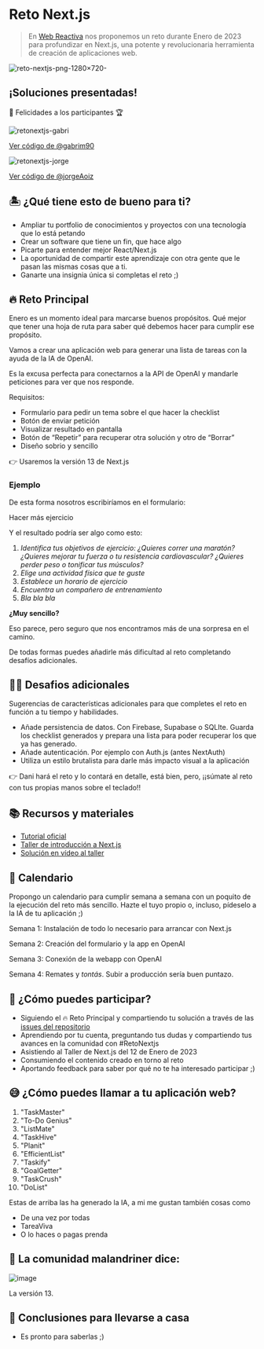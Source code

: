 # Reto Next.js

> En [Web Reactiva](https://webreactiva.com) nos proponemos un reto durante Enero de 2023 para profundizar en Next.js, una potente y revolucionaria herramienta de creación de aplicaciones web.

![reto-nextjs-png-1280×720-](https://user-images.githubusercontent.com/1122071/210415418-3a920493-9aa4-42bc-852d-383f88ff5cdd.png)

## ¡Soluciones presentadas!

🥳 Felicidades a los participantes 🏆

![retonextjs-gabri](https://user-images.githubusercontent.com/1122071/219112049-a9141393-0d4f-4ae8-8742-5d0381e739ac.png)

[Ver código de @gabrim90](https://github.com/gabrim90/webreactiva-retonextjs)

![retonextjs-jorge](https://user-images.githubusercontent.com/1122071/219112017-fc9a3cb2-b0dd-47bc-8dc1-95655b00830a.png)

[Ver código de @jorgeAoiz](https://github.com/jorgeAgoiz/EfficientList)



## 🏝 ¿Qué tiene esto de bueno para ti?

- Ampliar tu portfolio de conocimientos y proyectos con una tecnología que lo está petando
- Crear un software que tiene un fin, que hace algo
- Picarte para entender mejor React/Next.js
- La oportunidad de compartir  este aprendizaje con otra gente que le pasan las mismas cosas que a ti.
- Ganarte una insignia única si completas el reto ;)

## 🔥 Reto Principal

Enero es un momento ideal para marcarse buenos propósitos. Qué mejor que tener una hoja de ruta para saber qué debemos hacer para cumplir ese propósito. 

Vamos a crear una aplicación web para generar una lista de tareas con la ayuda de la IA de OpenAI.

Es la excusa perfecta para conectarnos a la API de OpenAI y mandarle peticiones para ver que nos responde. 

Requisitos:

- Formulario para pedir un tema sobre el que hacer la checklist
- Botón de enviar petición
- Visualizar resultado en pantalla
- Botón de “Repetir” para recuperar otra solución y otro de “Borrar”
- Diseño sobrio y sencillo

👉 Usaremos la versión 13 de Next.js


### Ejemplo

De esta forma nosotros escribiríamos en el formulario:

Hacer más ejercicio

Y el resultado podría ser algo como esto:

1. *Identifica tus objetivos de ejercicio: ¿Quieres correr una maratón? ¿Quieres mejorar tu fuerza o tu resistencia cardiovascular? ¿Quieres perder peso o tonificar tus músculos?*
2. *Elige una actividad física que te guste*
3. *Establece un horario de ejercicio*
4. *Encuentra un compañero de entrenamiento*
5. *Bla bla bla*

 **¿Muy sencillo?**

Eso parece, pero seguro que nos encontramos más de una sorpresa en el camino.

De todas formas puedes añadirle más dificultad al reto completando desafíos adicionales.

## 🤸‍♀️ Desafios adicionales

Sugerencias de características adicionales para que completes el reto en función a tu tiempo y habilidades.

- Añade persistencia de datos. Con Firebase, Supabase o SQLIte. Guarda los checklist generados y prepara una lista para poder recuperar los que ya has generado.
- Añade autenticación. Por ejemplo con Auth.js (antes NextAuth)
- Utiliza un estilo brutalista para darle más impacto visual a la aplicación

👉 Dani hará el reto y lo contará en detalle, está bien, pero, ¡¡súmate al reto con tus propias manos sobre el teclado!!


## 📚 Recursos y materiales

- [Tutorial oficial](https://nextjs.org/learn)
- [Taller de introducción a Next.js](https://github.com/webreactiva-devs/workshop-intro-nextjs)
- [Solución en vídeo al taller](https://premium.danielprimo.io/cursos/curso-de-introduccion-a-nextjs)

## 📅 Calendario

Propongo un calendario para cumplir semana a semana con un poquito de la ejecución del reto más sencillo. Hazte el tuyo propio o, incluso, pídeselo a la IA de tu aplicación ;)

Semana 1: Instalación de todo lo necesario para arrancar con Next.js

Semana 2: Creación del formulario y la app en OpenAI

Semana 3: Conexión de la webapp con OpenAI

Semana 4: Remates y _tontás_. Subir a producción sería buen puntazo.

## 🤙 ¿Cómo puedes participar?

- Siguiendo el 🔥 Reto Principal y compartiendo tu solución a través de las [issues del repositorio](https://github.com/webreactiva-devs/reto-nextjs/issues/new)
- Aprendiendo por tu cuenta, preguntando tus dudas y compartiendo tus avances en la comunidad con #RetoNextjs
- Asistiendo al Taller de Next.js del 12 de Enero de 2023
- Consumiendo el contenido creado en torno al reto
- Aportando feedback para saber por qué no te ha interesado participar ;)


## 😅 ¿Cómo puedes llamar a tu aplicación web?

1. "TaskMaster"
2. "To-Do Genius"
3. "ListMate"
4. "TaskHive"
5. "Planit"
6. "EfficientList"
7. "Taskify"
8. "GoalGetter"
9. "TaskCrush"
10. "DoList"

Estas de arriba las ha generado la IA, a mi me gustan también cosas como

- De una vez por todas
- TareaViva
- O lo haces o pagas prenda



## 🤩 La comunidad malandriner dice:

![image](https://user-images.githubusercontent.com/1122071/211192222-a1ece89e-3bc5-4446-9325-ad8a19cf22f6.png)

La versión 13.

## 🥳 Conclusiones para llevarse a casa

- Es pronto para saberlas ;)

